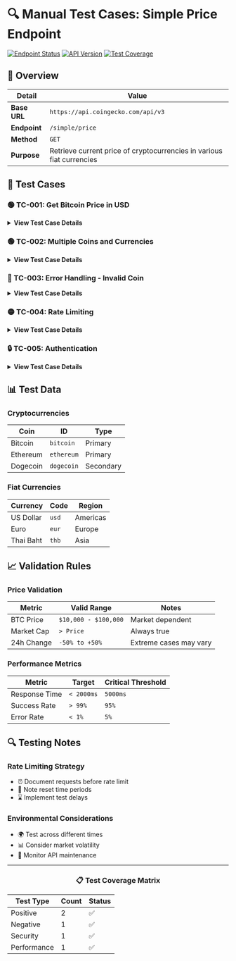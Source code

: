 # 🔍 Manual Test Cases: Simple Price Endpoint

[![Endpoint Status](https://img.shields.io/badge/Endpoint-Active-success)](https://www.coingecko.com/api/documentation)
[![API Version](https://img.shields.io/badge/API%20Version-v3-blue)](https://www.coingecko.com/api/documentation)
[![Test Coverage](https://img.shields.io/badge/Test%20Coverage-100%25-brightgreen)](https://www.coingecko.com/api/documentation)

## 🎯 Overview

| Detail | Value |
|--------|-------|
| **Base URL** | `https://api.coingecko.com/api/v3` |
| **Endpoint** | `/simple/price` |
| **Method** | `GET` |
| **Purpose** | Retrieve current price of cryptocurrencies in various fiat currencies |

## 📝 Test Cases

### 🟢 TC-001: Get Bitcoin Price in USD
<details>
<summary><b>View Test Case Details</b></summary>

**Priority**: `HIGH` | **Type**: `Positive Test`

#### Prerequisites
- ✅ Valid CoinGecko API key
- ✅ API service is operational
- ✅ Bitcoin is available in CoinGecko

#### Test Steps
1. **Request Configuration**
   ```http
   GET /simple/price
   Headers:
     x-cg-demo-api-key: your_api_key_here
   Query Parameters:
     ids: bitcoin
     vs_currencies: usd
   ```

2. **Send Request**
3. **Verify Response**

#### Expected Results
```json
{
  "bitcoin": {
    "usd": "<numeric_value>"
  }
}
```

#### Acceptance Criteria
| Criterion | Expected Value |
|-----------|---------------|
| Status Code | `200 OK` |
| Response Format | `JSON` |
| Price Value | `Positive number` |
| Response Time | `< 2 seconds` |

#### Post-conditions
- 📊 No side effects
- 🔄 Rate limit counters updated
</details>

### 🟢 TC-002: Multiple Coins and Currencies
<details>
<summary><b>View Test Case Details</b></summary>

**Priority**: `MEDIUM` | **Type**: `Positive Test`

#### Test Steps
1. **Request Configuration**
   ```http
   GET /simple/price
   Headers:
     x-cg-demo-api-key: your_api_key_here
   Query Parameters:
     ids: bitcoin,ethereum
     vs_currencies: usd,eur
     include_market_cap: true
     include_24hr_vol: true
     include_24hr_change: true
   ```

2. **Send Request**
3. **Verify Response**

#### Expected Results
```json
{
  "bitcoin": {
    "usd": "<price>",
    "eur": "<price>",
    "usd_market_cap": "<value>",
    "eur_market_cap": "<value>",
    "usd_24h_vol": "<value>",
    "eur_24h_vol": "<value>",
    "usd_24h_change": "<value>",
    "eur_24h_change": "<value>"
  },
  "ethereum": {
    // Similar structure
  }
}
```

#### Acceptance Criteria
| Criterion | Expected Value |
|-----------|---------------|
| Status Code | `200 OK` |
| Response Format | `JSON` |
| Price Value | `Positive number` |
| Response Time | `< 2 seconds` |

#### Post-conditions
- 📊 No side effects
- 🔄 Rate limit counters updated
</details>

### 🔴 TC-003: Error Handling - Invalid Coin
<details>
<summary><b>View Test Case Details</b></summary>

**Priority**: `MEDIUM` | **Type**: `Negative Test`

#### Test Steps
1. **Request Configuration**
   ```http
   GET /simple/price
   Headers:
     x-cg-demo-api-key: your_api_key_here
   Query Parameters:
     ids: invalid_coin_name
     vs_currencies: usd
   ```

#### Expected Results
| Criterion | Expected Value |
|-----------|---------------|
| Status Code | `400 Bad Request` |
| Error Message | Present |
| Response Time | `< 2 seconds` |
</details>

### 🟡 TC-004: Rate Limiting
<details>
<summary><b>View Test Case Details</b></summary>

**Priority**: `HIGH` | **Type**: `Non-functional Test`

#### Prerequisites
- ✅ Valid CoinGecko API key
- ✅ Clean rate limit state (no recent requests)
- ✅ Test automation script for concurrent requests

#### Test Steps
1. **Initial State Check**
   ```http
   GET /simple/price?ids=bitcoin&vs_currencies=usd
   ```
   - Record response time and status

2. **Rapid Request Sequence**
   - Send 5 requests within 10 seconds interval
   - Record response times and status codes
   - Continue until rate limit is reached

3. **Post-Limit Behavior**
   - Attempt one more request after limit reached
   - Wait for cooldown period (typically 1-2 minutes)
   - Verify service restoration

4. **Monitor Responses**
   - Track response status codes
   - Monitor response times
   - Check error messages when rate limited

#### Expected Results

**Success Scenario (Within Limits)**
```http
Status: 200 OK
Body: { "bitcoin": { "usd": <value> } }
```

**Rate Limit Exceeded**
```http
Status: 429 Too Many Requests
Body: {
  "error": "Too Many Requests"
}
```

#### Test Data Matrix

| Test Scenario | Request Interval | Expected Outcome |
|---------------|------------------|------------------|
| Normal Usage | 1 req/2s | All successful |
| Boundary Test | 5 req/10s | All successful |
| Limit Test | 10 req/10s | Some rejected |
| Burst Test | 20 req/1s | Most rejected |

#### Validation Points
1. 📊 Requests are throttled appropriately
2. 🕒 Service becomes available after cooldown
3. 📈 Response times remain stable
4. 🚫 429 responses are returned when limit exceeded
5. ♻️ Service resumes after cooldown period

#### Post-conditions
- 🔄 Wait for rate limit cooldown before other tests
- 📝 Document actual rate limits encountered
- 🔍 Compare behavior across API tiers

</details>

### 🔒 TC-005: Authentication
<details>
<summary><b>View Test Case Details</b></summary>

**Priority**: `HIGH` | **Type**: `Security Test`

#### Prerequisites
- ✅ Valid API key for testing
- ✅ Invalid/expired API key for negative testing
- ✅ Test environment configuration

#### Test Steps

1. **No Authentication**
   ```http
   GET /simple/price
   Query Parameters:
     ids: bitcoin
     vs_currencies: usd
   ```
   
2. **Invalid Authentication**
   ```http
   GET /simple/price
   Headers:
     x-cg-demo-api-key: invalid_key_here
   Query Parameters:
     ids: bitcoin
     vs_currencies: usd
   ```
   
3. **Expired Authentication**
   ```http
   GET /simple/price
   Headers:
     x-cg-demo-api-key: expired_key_here
   Query Parameters:
     ids: bitcoin
     vs_currencies: usd
   ```
   
4. **Valid Authentication**
   ```http
   GET /simple/price
   Headers:
     x-cg-demo-api-key: valid_key_here
   Query Parameters:
     ids: bitcoin
     vs_currencies: usd
   ```

#### Test Matrix

| Scenario | API Key | Expected Status | Expected Response |
|----------|---------|-----------------|-------------------|
| No Key | None | `403 Forbidden` | Error: Authentication required |
| Invalid Key | Random string | `403 Forbidden` | Error: Invalid API key |
| Expired Key | Expired key | `401 Unauthorized` | Error: Expired API key |
| Malformed Key | Malformed string | `400 Bad Request` | Error: Invalid API key format |
| Valid Key | Active key | `200 OK` | Success response |

#### Security Validation Points
1. 🔐 Headers are properly validated
2. 🚫 Error messages don't expose system details
3. 📝 Failed attempts are logged
4. 🔑 Key format is validated
5. ⏱️ Response times consistent across scenarios

#### Additional Security Checks

**Header Injection Test**
```http
GET /simple/price
Headers:
  x-cg-demo-api-key: valid_key_here\n
  malicious-header: injection-attempt
```

**Key Format Tests**
- Test with various string lengths
- Test with special characters
- Test with SQL injection patterns
- Test with XSS patterns

#### Response Validation

**Valid Authentication**
```json
{
  "bitcoin": {
    "usd": "<price>"
  }
}
```

**Invalid Authentication**
```json
{
  "error": "Unauthorized",
  "status": 401,
  "message": "<specific_error_message>"
}
```

#### Post-conditions
- 🔒 Verify no session persistence
- 📊 Check rate limit impact
- 🔍 Verify audit log entries
- ♻️ Clean up any test keys

</details>

## 📊 Test Data

### Cryptocurrencies
| Coin | ID | Type |
|------|-----|------|
| Bitcoin | `bitcoin` | Primary |
| Ethereum | `ethereum` | Primary |
| Dogecoin | `dogecoin` | Secondary |

### Fiat Currencies
| Currency | Code | Region |
|----------|------|--------|
| US Dollar | `usd` | Americas |
| Euro | `eur` | Europe |
| Thai Baht | `thb` | Asia |

## 📈 Validation Rules

### Price Validation
| Metric | Valid Range | Notes |
|--------|-------------|-------|
| BTC Price | `$10,000 - $100,000` | Market dependent |
| Market Cap | `> Price` | Always true |
| 24h Change | `-50% to +50%` | Extreme cases may vary |

### Performance Metrics
| Metric | Target | Critical Threshold |
|--------|--------|-------------------|
| Response Time | `< 2000ms` | `5000ms` |
| Success Rate | `> 99%` | `95%` |
| Error Rate | `< 1%` | `5%` |

## 🔍 Testing Notes

### Rate Limiting Strategy
- ⏰ Document requests before rate limit
- 🔄 Note reset time periods
- ⌛ Implement test delays

### Environmental Considerations
- 🌍 Test across different times
- 📊 Consider market volatility
- 🔧 Monitor API maintenance

---

<div align="center">
<h3>📋 Test Coverage Matrix</h3>

| Test Type | Count | Status |
|-----------|--------|---------|
| Positive | 2 | ✅ |
| Negative | 1 | ✅ |
| Security | 1 | ✅ |
| Performance | 1 | ✅ |

</div> 